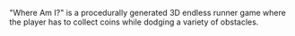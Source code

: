 "Where Am I?" is a procedurally generated 3D endless runner game where the player has to collect coins while dodging a variety of obstacles.
